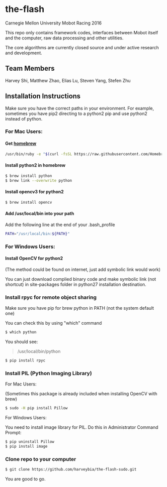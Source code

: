 # the-flash
Carnegie Mellon University Mobot Racing 2016

This repo only contains framework codes, interfaces between Mobot itself
and the computer, raw data processing and other utilities.

The core algorithms are currently closed source and under active research and
development.

## Team Members
Harvey Shi,
Matthew Zhao,
Elias Lu,
Steven Yang,
Stefen Zhu

## Installation Instructions
Make sure you have the correct paths in your environment.
For example, sometimes you have pip2 directing to a python2
pip and use python2 instead of python.

### For Mac Users:

#### Get [homebrew]
```sh
/usr/bin/ruby -e "$(curl -fsSL https://raw.githubusercontent.com/Homebrew/install/master/install)"
```

#### Install python2 in homebrew
```sh
$ brew install python
$ brew link --overwrite python
```

#### Install opencv3 for python2
```sh
$ brew install opencv
```

#### Add /usr/local/bin into your path

Add the following line at the end of your .bash_profile

```sh
PATH="/usr/local/bin:${PATH}"
```

### For Windows Users:

#### Install OpenCV for python2

(The method could be found on internet, just add symbolic link would work)

You can just download complied binary code and make symbolic link
(not shortcut) in site-packages folder in python27 installation destination.

### Install rpyc for remote object sharing
Make sure you have pip for brew python in PATH (not the system default one)

You can check this by using "which" command
```sh
$ which python
```

You should see:

> /usr/local/bin/python

```sh
$ pip install rpyc
```

### Install PIL (Python Imaging Library)
For Mac Users:

(Sometimes this package is already included when installing OpenCV
with brew)

```sh
$ sudo -H pip install Pillow
```

For Windows Users:

You need to install image library for PIL.
Do this in Administrator Command Prompt:
```sh
$ pip uninstall Pillow
$ pip install image
```

### Clone repo to your computer
```sh
$ git clone https://github.com/harveybia/the-flash-sudo.git
```
You are good to go.

[homebrew]: <http://brew.sh>

